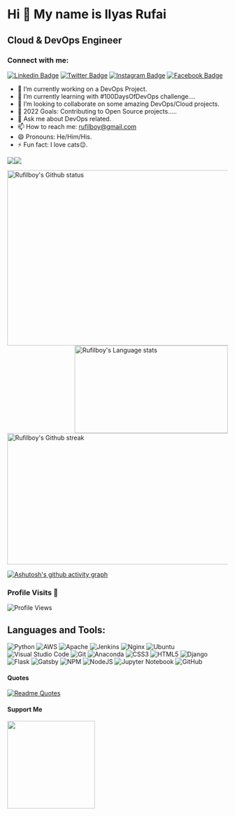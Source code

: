 Hi 👋 My name is Ilyas Rufai
===============================

Cloud & DevOps Engineer
-----------------------------
<!-- ![rufilboy](https://raw.githubusercontent.com/abhisheknaiidu/abhisheknaiidu/master/code.gif) -->

### Connect with me:
[![Linkedin Badge](https://img.shields.io/badge/-Ilyas_Rufai-blue?style=flat&logo=Linkedin&logoColor=white&link=https://www.linkedin.com/in/rufilboy/)](https://www.linkedin.com/in/rufilboy/)
[![Twitter Badge](https://img.shields.io/badge/-@rufilboy-1ca0f1?style=flat&labelColor=1ca0f1&logo=twitter&logoColor=white&link=https://twitter.com/rufilboy)](https://twitter.com/rufilboy)
[![Instagram Badge](https://img.shields.io/badge/-@rufilboy-purple?style=flat&logo=instagram&logoColor=white&link=https://instagram.com/rufilboy/)](https://instagram.com/rufilboy)
[![Facebook Badge](https://img.shields.io/badge/-Ilyas_Rufai-blue?style=flat&logo=facebook&logoColor=white&link=https://facebook.com/ilyas.rufai.5/)](https://facebook.com/rufilboy)

- 🔭 I’m currently working on a DevOps Project.
- 🌱 I’m currently learning with #100DaysOfDevOps challenge....
- 👯 I’m looking to collaborate on some amazing DevOps/Cloud projects.
- :goal_net: 2022 Goals: Contributing to Open Source projects.....
- 💬 Ask me about DevOps related.
- 📫 How to reach me: rufilboy@gmail.com
- 😄 Pronouns: He/Him/His.
- ⚡ Fun fact: I love cats:relieved:.

<a href="https://www.twitter.com/rufilboy" target="_blank" rel="noreferrer"><img
                  src="https://img.shields.io/twitter/follow/rufilboy?logo=twitter&style=for-the-badge&color=0891b2&labelColor=1c1917"
                /></a><a href="https://www.github.com/rufilboy" target="_blank" rel="noreferrer"><img
                  src="https://img.shields.io/github/followers/rufilboy?logo=github&style=for-the-badge&color=0891b2&labelColor=1c1917" /></a>
                  

<!-- - <a align="right" href="https://app.daily.dev/rufilboy"><img src="https://api.daily.dev/devcards/e4e53764a8fc4591ae7d29e3900cfd5a.png?r=ktb" width="400" alt="Ilyas Rufai's Dev Card"/></a> -->

<!-- -[![ilyas wakatime stats](https://github-readme-stats.vercel.app/api/wakatime?username=rufilboy)](https://github.com/rufilboy/github-readme-stats) -  -->

<!---My Gitub Status--->
<a><img height=400 width=600 align=left margintop=10px src="https://github-readme-stats.vercel.app/api?username=rufilboy&theme=synthwave&show_icons=true&count_private=true" alt="Rufilboy's Github status" />

<!---TopLanguages--->
<img height=200 width=350 align="right" src="https://github-readme-stats.vercel.app/api/top-langs/?username=rufilboy&langs_count=7&layout=compact&theme=dark" alt="Rufilboy's Language stats" />


<!---My Github Streak--->
<img height=300 width=600 src="https://github-readme-streak-stats.herokuapp.com/?user=rufilboy&theme=highcontrast" alt="Rufilboy's Github streak" />
</a>

[![Ashutosh's github activity graph](https://activity-graph.herokuapp.com/graph?username=rufilboy&theme=dracula)](https://github.com/ashutosh00710/github-readme-activity-graph)

<!-- test -->
<!-- <img height=200 width=200 src="https://github-readme-streak-stats.herokuapp.com/?user=rufilboy&theme=highcontrast" alt="Rufilboy's Github streak" />
</a> -->

### Profile Visits :see_no_evil:
![Profile Views](https://visitor-badge.glitch.me/badge?page_id=rufilboy.visitor-badge)

## Languages and Tools:

![Python](https://img.shields.io/badge/python-3670A0?style=for-the-badge&logo=python&logoColor=ffdd54)
![AWS](https://img.shields.io/badge/AWS-%23FF9900.svg?style=for-the-badge&logo=amazon-aws&logoColor=white)
![Apache](https://img.shields.io/badge/apache-%23D42029.svg?style=for-the-badge&logo=apache&logoColor=white)
![Jenkins](https://img.shields.io/badge/jenkins-%232C5263.svg?style=for-the-badge&logo=jenkins&logoColor=white)
![Nginx](https://img.shields.io/badge/nginx-%23009639.svg?style=for-the-badge&logo=nginx&logoColor=white)
![Ubuntu](https://img.shields.io/badge/Ubuntu-E95420?style=for-the-badge&logo=ubuntu&logoColor=white)
![Visual Studio Code](https://img.shields.io/badge/Visual%20Studio%20Code-0078d7.svg?style=for-the-badge&logo=visual-studio-code&logoColor=white)          ![Git](https://img.shields.io/badge/git-%23F05033.svg?style=for-the-badge&logo=git&logoColor=white)
![Anaconda](https://img.shields.io/badge/Anaconda-%2344A833.svg?style=for-the-badge&logo=anaconda&logoColor=white)
![CSS3](https://img.shields.io/badge/css3-%231572B6.svg?style=for-the-badge&logo=css3&logoColor=white)
![HTML5](https://img.shields.io/badge/html5-%23E34F26.svg?style=for-the-badge&logo=html5&logoColor=white)
![Django](https://img.shields.io/badge/django-%23092E20.svg?style=for-the-badge&logo=django&logoColor=white)
![Flask](https://img.shields.io/badge/flask-%23000.svg?style=for-the-badge&logo=flask&logoColor=white)
![Gatsby](https://img.shields.io/badge/Gatsby-%23663399.svg?style=for-the-badge&logo=gatsby&logoColor=white)
![NPM](https://img.shields.io/badge/NPM-%23000000.svg?style=for-the-badge&logo=npm&logoColor=white)
![NodeJS](https://img.shields.io/badge/node.js-6DA55F?style=for-the-badge&logo=node.js&logoColor=white)
![Jupyter Notebook](https://img.shields.io/badge/jupyter-%23FA0F00.svg?style=for-the-badge&logo=jupyter&logoColor=white)
![GitHub](https://img.shields.io/badge/github-%23121011.svg?style=for-the-badge&logo=github&logoColor=white)

#### Quotes
[![Readme Quotes](https://quotes-github-readme.vercel.app/api?type=horizontal&theme=dark)](https://github.com/piyushsuthar/github-readme-quotes)


#### Support Me
<a href="https://www.buymeacoffee.com/rufilboy"><img src="https://cdn.buymeacoffee.com/buttons/v2/default-yellow.png" width="200" /></a>

